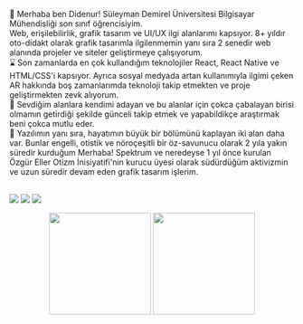 🧙 Merhaba ben Didenur! Süleyman Demirel Üniversitesi Bilgisayar Mühendisliği son sınıf öğrencisiyim.<br> Web, erişilebilirlik, grafik tasarım ve UI/UX ilgi alanlarımı kapsıyor. 8+ yıldır oto-didakt olarak grafik tasarımla ilgilenmemin yanı sıra 2 senedir web alanında projeler ve siteler geliştirmeye çalışıyorum. <br>
⌛ Son zamanlarda en çok kullandığım teknolojiler React, React Native ve HTML/CSS'i kapsıyor. Ayrıca sosyal medyada artan kullanımıyla ilgimi çeken AR hakkında boş zamanlarımda teknoloji takip etmekten ve proje geliştirmekten zevk alıyorum.<br>
🐸 Sevdiğim alanlara kendimi adayan ve bu alanlar için çokca çabalayan birisi olmamın getirdiği şekilde günceli takip etmek ve yapabildikçe araştırmak beni çokca mutlu eder. <br>
🍄 Yazılımın yanı sıra, hayatımın büyük bir bölümünü kaplayan iki alan daha var. Bunlar engelli, otistik ve nöroçeşitli bir öz-savunucu olarak 2 yıla yakın süredir kurduğum Merhaba! Spektrum ve neredeyse 1 yıl önce kurulan Özgür Eller Otizm İnisiyatifi'nin kurucu üyesi olarak südürdüğüm aktivizmin ve uzun süredir devam eden grafik tasarım işlerim. <br>
<br>

<p align="left">
<a href="https://www.linkedin.com/in/didenur/"><img src="https://img.shields.io/badge/-LinkedIn-0077B5?style=flat&logo=Linkedin&logoColor=white"/></a>
<a href="https://www.behance.net/didenur"><img src="https://aleen42.github.io/badges/src/behance.svg"/></a>
<a href="https://merhabaspektrum.com"><img src="https://upload.wikimedia.org/wikipedia/commons/7/76/Autism_spectrum_infinity_awareness_symbol.svg"/></a>
</p>

<p align="center">
      <img height="180em"  src="https://github-readme-stats.vercel.app/api?username=dudself&theme=dark&show_icons=true&count_private=true)"/>
      <img height="180em" src="https://github-readme-stats-eight-theta.vercel.app/api/top-langs/?username=dudself&layout=compact&langs_count=8&theme=dark"/>
</p>


